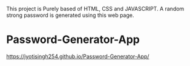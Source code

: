 This project  is Purely based of HTML, CSS and JAVASCRIPT. 
A random strong password is generated using this web page.
# Password-Generator-App
https://jyotisingh254.github.io/Password-Generator-App/
